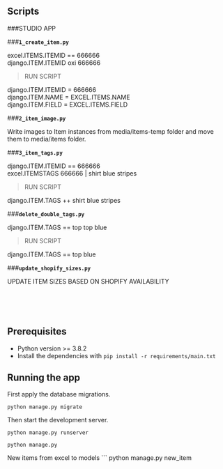 ## Scripts

###STUDIO APP

###**`1_create_item.py`**

excel.ITEMS.ITEMID == 666666<br>
django.ITEM.ITEMID oxi 666666

>RUN SCRIPT

django.ITEM.ITEMID = 666666<br>
django.ITEM.NAME = EXCEL.ITEMS.NAME<br>
django.ITEM.FIELD = EXCEL.ITEMS.FIELD<br>

###**`2_item_image.py`**

Write images to Item instances from media/items-temp folder and move them to media/items folder.

###**`3_item_tags.py`**

django.ITEM.ITEMID == 666666<br>
excel.ITEMSTAGS 666666 | shirt blue stripes

>RUN SCRIPT

django.ITEM.TAGS ++ shirt blue stripes

###**`delete_double_tags.py`**

django.ITEM.TAGS == top top blue

>RUN SCRIPT

django.ITEM.TAGS == top blue

###**`update_shopify_sizes.py`**

UPDATE ITEM SIZES BASED ON SHOPIFY AVAILABILITY

<br><br><br>
## Prerequisites
- Python version >= 3.8.2
- Install the dependencies with `pip install -r requirements/main.txt`

## Running the app
First apply the database migrations.
```
python manage.py migrate
```

Then start the development server.
```
python manage.py runserver
```

```
python manage.py 
```
New items from excel to models ```
python manage.py new_item
```
